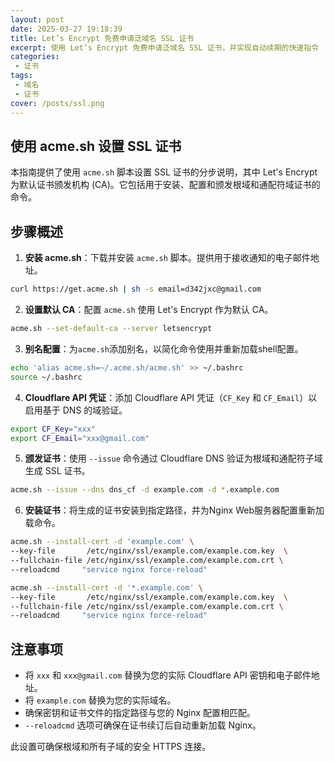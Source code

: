 ```yaml
---
layout: post
date: 2025-03-27 19:18:39
title: Let’s Encrypt 免费申请泛域名 SSL 证书
excerpt: 使用 Let’s Encrypt 免费申请泛域名 SSL 证书，并实现自动续期的快速指令
categories:
 - 证书
tags:
 - 域名
 - 证书
cover: /posts/ssl.png
---
```


## 使用 acme.sh 设置 SSL 证书

本指南提供了使用 `acme.sh` 脚本设置 SSL 证书的分步说明，其中 Let's Encrypt 为默认证书颁发机构 (CA)。它包括用于安装、配置和颁发根域和通配符域证书的命令。

## 步骤概述

1. **安装 acme.sh**：下载并安装 `acme.sh` 脚本。提供用于接收通知的电子邮件地址。

```bash
curl https://get.acme.sh | sh -s email=d342jxc@gmail.com
```

2. **设置默认 CA**：配置 `acme.sh` 使用 Let's Encrypt 作为默认 CA。

```bash
acme.sh --set-default-ca --server letsencrypt
```

3. **别名配置**：为`acme.sh`添加别名，以简化命令使用并重新加载shell配置。

```bash
echo 'alias acme.sh=~/.acme.sh/acme.sh' >> ~/.bashrc
source ~/.bashrc
```

4. **Cloudflare API 凭证**：添加 Cloudflare API 凭证（`CF_Key` 和 `CF_Email`）以启用基于 DNS 的域验证。

```bash
export CF_Key="xxx"
export CF_Email="xxx@gmail.com"
```

5. **颁发证书**：使用 `--issue` 命令通过 Cloudflare DNS 验证为根域和通配符子域生成 SSL 证书。

```bash
acme.sh --issue --dns dns_cf -d example.com -d *.example.com
```

6. **安装证书**：将生成的证书安装到指定路径，并为Nginx Web服务器配置重新加载命令。

```bash
acme.sh --install-cert -d 'example.com' \
--key-file       /etc/nginx/ssl/example.com/example.com.key  \
--fullchain-file /etc/nginx/ssl/example.com/example.com.crt \
--reloadcmd     "service nginx force-reload"
```

```bash
acme.sh --install-cert -d '*.example.com' \
--key-file       /etc/nginx/ssl/example.com/example.com.key  \
--fullchain-file /etc/nginx/ssl/example.com/example.com.crt \
--reloadcmd     "service nginx force-reload"
```

## 注意事项

- 将 `xxx` 和 `xxx@gmail.com` 替换为您的实际 Cloudflare API 密钥和电子邮件地址。
- 将 `example.com` 替换为您的实际域名。
- 确保密钥和证书文件的指定路径与您的 Nginx 配置相匹配。
- `--reloadcmd` 选项可确保在证书续订后自动重新加载 Nginx。

此设置可确保根域和所有子域的安全 HTTPS 连接。
